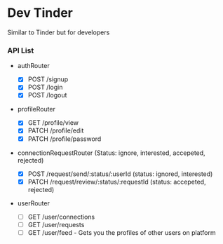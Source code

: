 # Dev Tinder

Similar to Tinder but for developers

### API List

- authRouter

  - [x] POST /signup
  - [x] POST /login
  - [x] POST /logout

- profileRouter

  - [x] GET /profile/view
  - [x] PATCH /profile/edit
  - [x] PATCH /profile/password

- connectionRequestRouter (Status: ignore, interested, accepeted, rejected)

  - [x] POST /request/send/:status/:userId (status: ignored, interested)
  - [x] PATCH /request/review/:status/:requestId (status: accepeted, rejected)

- userRouter

  - [ ] GET /user/connections
  - [ ] GET /user/requests
  - [ ] GET /user/feed - Gets you the profiles of other users on platform

